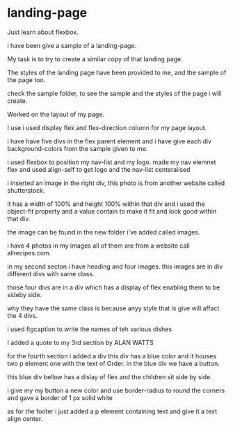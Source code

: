 # landing-page
Just learn about flexbox.

i have been give a sample of a landing-page.

My task is to try to create a similar copy of that landing page.

The styles of the landing page have been provided to me, and the sample of the page too.

check the sample folder, to see the sample and the styles of the page i will create.

Worked on the layout of my page.

I use i used display flex and flex-direction column for my page layout.

i have have five divs in the flex parent element and i have give each div background-colors from the sample given to me.

i used flexbox to position my nav-list and my logo. made my nav elemnet flex and used align-self to get logo and the nav-list centeralised

i inserted an image in the right div, this photo is from another website called shutterstock.

it has a width of 100% and height 100% within that div and i used the object-fit  property and a value contain to make it fit and look good within that div.

the image can be found in the new folder i've added called images.

i have 4 photos in my images all of them are from a website call allrecipes.com.

in my second secton i have heading and four images.
this images are in div different divs with same class.

those four divs are in a div which has a display of flex enabling them to be sideby side.

why they have the same class is because anyy style that is give will affact the 4 divs.

i used figcaption to write the names of teh various dishes 

I added a quote to my 3rd section by ALAN WATTS

for the fourth section i added a div this div has a blue color and it houses two p element one with the text of Order. in the blue div we have a button.

this blue div bellow has a dislay of flex and the children sit side by side.

i give my my button a new color and use border-radius to round the corners and gave a border of 1 px solid white 

as for the footer i just added a p element containing text and give it a text align center.